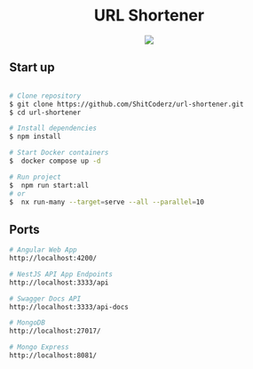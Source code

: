 <h1 align="center">URL Shortener</h1>

<p align="center">
  <a href="https://skillicons.dev">
    <img src="https://skillicons.dev/icons?i=nest,angular,tailwind,nodejs,ts,sass,mongo&perline=20" />
  </a>
</p>

## Start up

```bash

# Clone repository
$ git clone https://github.com/ShitCoderz/url-shortener.git
$ cd url-shortener

# Install dependencies
$ npm install

# Start Docker containers
$  docker compose up -d

# Run project
$  npm run start:all
# or
$  nx run-many --target=serve --all --parallel=10
```

## Ports
```bash
# Angular Web App
http://localhost:4200/

# NestJS API App Endpoints
http://localhost:3333/api

# Swagger Docs API
http://localhost:3333/api-docs

# MongoDB
http://localhost:27017/

# Mongo Express
http://localhost:8081/
```
